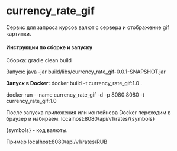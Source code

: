 # currency_rate_gif

Сервис для запроса курсов валют с сервера и отображение gif картинки.

#### Инструкции по сборке и запуску

Сборка: 
gradle clean build

Запуск: 
java -jar build/libs/currency_rate_gif-0.0.1-SNAPSHOT.jar 

**Запуск в Docker:**
docker build -t currency_rate_gif:1.0 .

docker run --name currency_rate_gif -d -p 8080:8080 -t currency_rate_gif:1.0

После запуска приложения или контейнера Docker переходим в 
браузер и набираем:
localhost:8080/api/v1/rates/{symbols}

{symbols} - код валюты.
 
Пример localhost:8080/api/v1/rates/RUB
